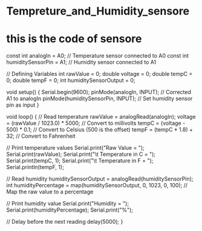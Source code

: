 # Tempreture_and_Humidity_sensore
# this is the code of sensore

const int analogIn = A0;  // Temperature sensor connected to A0
const int humiditySensorPin = A1;  // Humidity sensor connected to A1

// Defining Variables
int rawValue = 0;
double voltage = 0;
double tempC = 0;
double tempF = 0;
int humiditySensorOutput = 0;

void setup() {
  Serial.begin(9600);
  pinMode(analogIn, INPUT);  // Corrected A1 to analogIn
  pinMode(humiditySensorPin, INPUT);  // Set humidity sensor pin as input
}

void loop() {
  // Read temperature
  rawValue = analogRead(analogIn);
  voltage = (rawValue / 1023.0) * 5000;  // Convert to millivolts
  tempC = (voltage - 500) * 0.1;  // Convert to Celsius (500 is the offset)
  tempF = (tempC * 1.8) + 32;  // Convert to Fahrenheit

  // Print temperature values
  Serial.print("Raw Value = ");
  Serial.print(rawValue);
  Serial.print("\t Temperature in C = ");
  Serial.print(tempC, 1);
  Serial.print("\t Temperature in F = ");
  Serial.println(tempF, 1);

  // Read humidity
  humiditySensorOutput = analogRead(humiditySensorPin);
  int humidityPercentage = map(humiditySensorOutput, 0, 1023, 0, 100);  // Map the raw value to a percentage

  // Print humidity value
  Serial.print("Humidity = ");
  Serial.print(humidityPercentage);
  Serial.print("%");
  
  // Delay before the next reading
  delay(5000);
}
